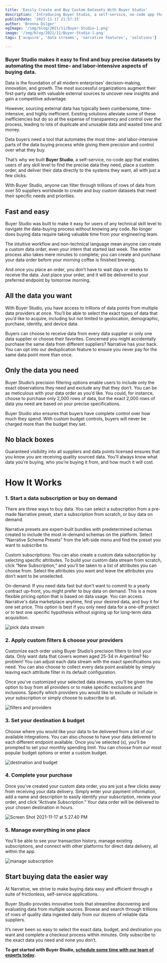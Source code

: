 ```yaml
---
title: 'Easily Create and Buy Custom Datasets With Buyer Studio'
description: 'Introducing Buyer Studio, a self-service, no-code app that enables users to find and buy the precise data they need with just a few clicks. '
publishDate: '2021-11-17 21:57:15'
author: 'Brenna Dilger'
ogImage: '/img/blog/2021/11/Buyer-Studio-1.png'
image: '/img/blog/2021/11/Buyer-Studio-1.png'
tags: ['acquire', 'data streams', 'narrative features', 'solutions']

---
```

### Buyer Studio makes it easy to find and buy precise datasets by automating the most time- and labor-intensive aspects of buying data.

Data is the foundation of all modern enterprises' decision-making, innovation, and growth. The most successful organizations augment their first-party data with valuable external sources to uncover new insights and gain a competitive advantage.

However, sourcing external data has typically been cumbersome, time-intensive, and highly inefficient. Existing solutions alleviate some of these inefficiencies but do so at the expense of transparency and control over the process, leading to lots of duplicate and unusable data and wasted time and money.

Data buyers need a tool that automates the most time- and labor-intensive parts of the data buying process while giving them precision and control over what they buy.

That’s why we built **Buyer Studio**, a self-service, no-code app that enables users of any skill level to find the precise data they need, place a custom order, and deliver their data directly to the systems they want, all with just a few clicks.

With Buyer Studio, anyone can filter through trillions of rows of data from over 50 suppliers worldwide to create and buy custom datasets that meet their specific needs and priorities.

Fast and easy
-------------

Buyer Studio was built to make it easy for users of any technical skill level to navigate the data-buying process without knowing any code. No longer does buying data require taking valuable time from your engineering team.

The intuitive workflow and non-technical language mean anyone can create a custom data order, even your intern that started last week. The entire process also takes mere minutes to complete; you can create and purchase your data order before your morning coffee is finished brewing.

And once you place an order, you don’t have to wait days or weeks to receive the data. Just place your order, and it will be delivered to your preferred endpoint by tomorrow morning.

All the data you want
---------------------

With Buyer Studio, you have access to trillions of data points from multiple data providers at once. You’ll be able to select the exact types of data that you’d like to acquire, including but not limited to geolocation, demographic, purchase, identity, and device data.

Buyers can choose to receive data from every data supplier or only one data supplier or choose their favorites. Concerned you might accidentally purchase the same data from different suppliers? Narrative has your back. You can opt into our deduplication feature to ensure you never pay for the same data point more than once.

Only the data you need
----------------------

Buyer Studio’s precision filtering options enable users to include only the exact observations they need and exclude any that they don’t. You can be as meticulous with your data order as you’d like. You could, for instance, choose to purchase only 2,000 rows of data, but the exact 2,000 rows of data you need are based on your precise specifications.

Buyer Studio also ensures that buyers have complete control over how much they spend. With custom budget controls, buyers will never be charged more than the budget they set.

No black boxes
--------------

Guaranteed visibility into all suppliers and data points licensed ensures that you know you are receiving quality sourced data. You'll always know what data you’re buying, who you’re buying it from, and how much it will cost.

How It Works
============

### 1\. Start a data subscription or buy on demand

There are three ways to buy data. You can select a subscription from a pre-made Narrative preset, start a subscription from scratch, or buy data on demand.

Narrative presets are expert-built bundles with predetermined schemas created to include the most in-demand schemas on the platform. Select “Narrative Schema Presets” from the left-side menu and find the preset you want to subscribe to.

Custom subscriptions: You can also create a custom data subscription by selecting specific attributes. To build your custom data stream from scratch, click “New Subscription,” and you’ll be taken to a list of attributes you can choose from. Select the attributes you want and leave the attributes you don’t want to be unselected.

On-demand: If you need data fast but don't want to commit to a yearly contract up-front, you might prefer to buy data on demand. This is a more flexible pricing option that is based on data usage. You can access Narrative's data marketplace anytime, find your desired data, and buy it for one set price. This option is best if you only need data for a one-off project or to test one specific hypothesis without signing up for long-term data acquisition.

![pick data stream](https://solutions.narrative.io/hubfs/Blog/pick%20data%20stream.png)

### 2\. Apply custom filters & choose your providers

Customize each order using Buyer Studio’s precision filters to limit your data. Only want data that covers women aged 25-34 in Argentina? No problem! You can adjust each data stream with the exact specifications you need. You can also choose to collect every data point available by simply leaving each attribute filter in its default configuration.

Once you’ve customized your selected data streams, you’ll be given the option to buy from all providers or to make specific exclusions and inclusions. Specify which providers you would like to exclude or include in your subscription or simply choose to subscribe to all.

![filters and providers](https://solutions.narrative.io/hubfs/Blog/filters%20and%20providers.png)

### 3\. Set your destination & budget

Choose where you would like your data to be delivered from a list of our available integrations. You can also choose to have your data delivered to each different endpoint available. Once you’ve selected (s), you’ll be prompted to set your monthly spending limit. You can choose from our most popular budget options or enter a custom budget.

![destination and budget](https://solutions.narrative.io/hubfs/Blog/destination%20and%20budget.png)

### 4\. Complete your purchase

Once you’ve created your custom data order, you are just a few clicks away from receiving your data delivery. Simply enter your payment information, add a name and description to easily identify your subscription, review your order, and click “Activate Subscription.” Your data order will be delivered to your chosen destination in hours.

![Screen Shot 2021-11-17 at 5.27.40 PM](https://solutions.narrative.io/hubfs/Screen%20Shot%202021-11-17%20at%205.27.40%20PM.png)

### 5\. Manage everything in one place

You’ll be able to see your transaction history, manage existing subscriptions, and connect with other platforms for direct data delivery, all within the app.

![manage subscription](https://solutions.narrative.io/hubfs/Blog/manage%20subscription.png)

Start buying data the easier way
--------------------------------

At Narrative, we strive to make buying data easy and efficient through a suite of frictionless, self-service applications.

Buyer Studio provides innovative tools that streamline discovering and evaluating data from multiple sources. Browse and search through trillions of rows of quality data ingested daily from our dozens of reliable data suppliers.

It’s never been so easy to select the exact data, budget, and destination you want and complete a checkout process within minutes. Only subscribe to the exact data you need and none you don’t.

**To get started with Buyer Studio, [schedule some time with our team of experts today](/contact).**
